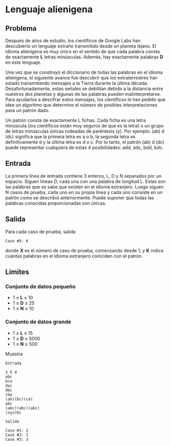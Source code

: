 # Lenguaje alienigena

## Problema

Después de años de estudio, los científicos de Google Labs han descubierto un lenguaje extraño transmitido desde un planeta lejano. El idioma alienígena es muy único en el sentido de que cada palabra consta de exactamente **L** letras minúsculas. Además, hay exactamente palabras **D** en este lenguaje.

Una vez que se construyó el diccionario de todas las palabras en el idioma alienígena, el siguiente avance fue descubrir que los extraterrestres han estado transmitiendo mensajes a la Tierra durante la última década. Desafortunadamente, estas señales se debilitan debido a la distancia entre nuestros dos planetas y algunas de las palabras pueden malinterpretarse. Para ayudarlos a descifrar estos mensajes, los científicos le han pedido que idee un algoritmo que determine el número de posibles interpretaciones para un patrón dado.

Un patrón consta de exactamente L fichas. Cada ficha es una letra minúscula (los científicos están muy seguros de que es la letra) o un grupo de letras minúsculas únicas rodeadas de paréntesis (y). Por ejemplo: (ab) d (dc) significa que la primera letra es a o b, la segunda letra es definitivamente d y la última letra es d o c. Por lo tanto, el patrón (ab) d (dc) puede representar cualquiera de estas 4 posibilidades: add, adc, bdd, bdc.

## Entrada

La primera línea de entrada contiene 3 enteros, L, D y N separados por un espacio. Siguen líneas D, cada una con una palabra de longitud L. Estas son las palabras que se sabe que existen en el idioma extranjero. Luego siguen N casos de prueba, cada uno en su propia línea y cada uno consiste en un patrón como se describió anteriormente. Puede suponer que todas las palabras conocidas proporcionadas son únicas.

## Salida

Para cada caso de prueba, salida

```
Case #X: K
```

donde **X** es el número de caso de prueba, comenzando desde 1, y **K** indica cuántas palabras en el idioma extranjero coinciden con el patrón.

## Límites

### Conjunto de datos pequeño

* 1 ≤ **L** ≤ 10
* 1 ≤ **D** ≤ 25
* 1 ≤ **N** ≤ 10

### Conjunto de datos grande

* 1 ≤ **L** ≤ 15
* 1 ≤ **D** ≤ 5000
* 1 ≤ **N** ≤ 500

Muestra

```
Entrada
 
3 5 4
abc
bca
dac
dbc
cba
(ab)(bc)(ca)
abc
(abc)(abc)(abc)
(zyx)bc

Salida

Case #1: 2
Case #2: 1
Case #3: 3

```
